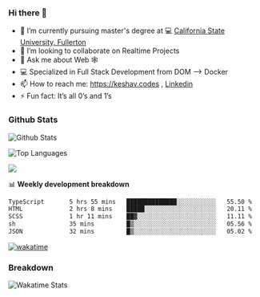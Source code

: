 ### Hi there 👋

- 🔭 I’m currently pursuing master's degree at 💻 [California State University, Fullerton](http://www.fullerton.edu/) 
- 👯 I’m looking to collaborate on Realtime Projects
- 💬 Ask me about Web 🕸
- 💻 Specialized in Full Stack Development from DOM --> Docker
- 📫 How to reach me: https://keshav.codes , [Linkedin](https://www.linkedin.com/in/keshavlingala/)
- ⚡ Fun fact: It’s all 0’s and 1’s

### Github Stats
![Github Stats](https://github-readme-stats.vercel.app/api?username=keshavlingala&count_private=true&show_icons=true&theme=radical)

![Top Languages](https://github-readme-stats.vercel.app/api/top-langs/?username=keshavlingala&show_icons=true&theme=radical)

![](https://komarev.com/ghpvc/?username=keshavlingala)

📊 **Weekly development breakdown**

<!--START_SECTION:waka-->

```txt
TypeScript       5 hrs 55 mins   ██████████████░░░░░░░░░░░   55.50 %
HTML             2 hrs 8 mins    █████░░░░░░░░░░░░░░░░░░░░   20.11 %
SCSS             1 hr 11 mins    ██▓░░░░░░░░░░░░░░░░░░░░░░   11.11 %
sh               35 mins         █▒░░░░░░░░░░░░░░░░░░░░░░░   05.56 %
JSON             32 mins         █▒░░░░░░░░░░░░░░░░░░░░░░░   05.02 %
```

<!--END_SECTION:waka-->


[![wakatime](https://wakatime.com/badge/user/62bfdbc7-082c-40a7-b4bd-f9280d51aeed.svg)](https://wakatime.com/@62bfdbc7-082c-40a7-b4bd-f9280d51aeed)


### Breakdown

![Wakatime Stats](https://github-readme-stats.vercel.app/api/wakatime?username=keshavlingala)